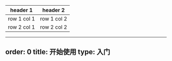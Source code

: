 
header 1 | header 2
---|---
row 1 col 1 | row 1 col 2
row 2 col 1 | row 2 col 2



---
order: 0
title: 开始使用
type: 入门
---
